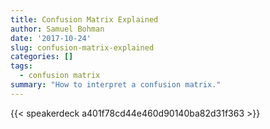```yaml
---
title: Confusion Matrix Explained
author: Samuel Bohman
date: '2017-10-24'
slug: confusion-matrix-explained
categories: []
tags:
  - confusion matrix
summary: "How to interpret a confusion matrix."
---
```


{{< speakerdeck a401f78cd44e460d90140ba82d31f363 >}}
